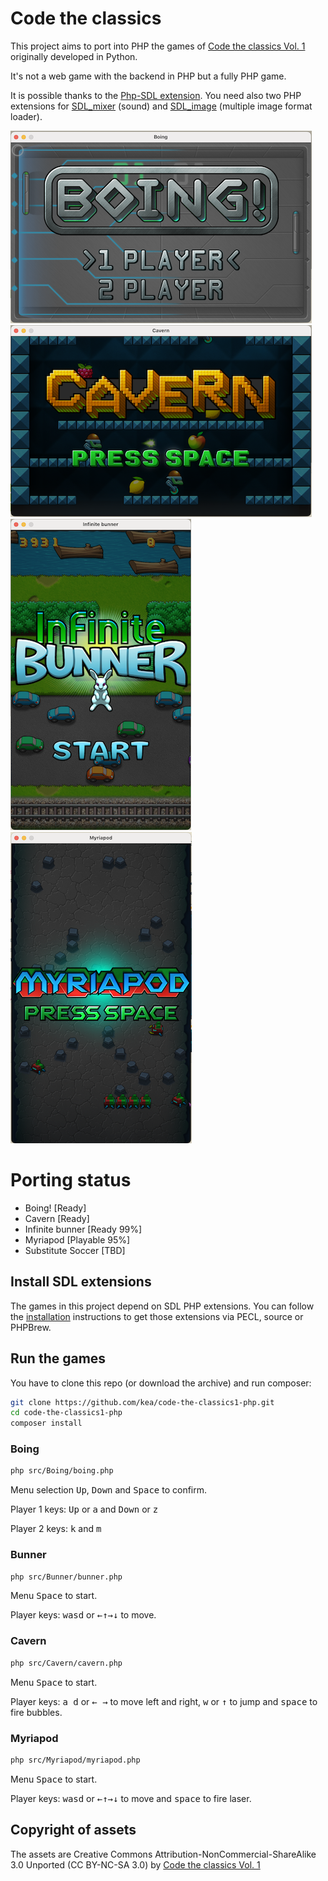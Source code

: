 # Code the classics

This project aims to port into PHP the games of [Code the classics Vol. 1](https://wireframe.raspberrypi.org/books/code-the-classics1) originally developed in Python.

It's not a web game with the backend in PHP but a fully PHP game. 

It is possible thanks to the [Php-SDL extension](https://github.com/Ponup/php-sdl).
You need also two PHP extensions for [SDL_mixer](https://github.com/kea/php-sdl-mixer) (sound) and [SDL_image](https://github.com/kea/php-sdl-image) (multiple image format loader).

![Boing](images/boing.png "Boing")
![Cavern](images/cavern.png "Cavern")
![Infinite Bunner](images/bunner.png "Infinite bunner")
![Myriapod](images/myriapod.png "Myriapod")

# Porting status

- Boing! [Ready]
- Cavern [Ready]
- Infinite bunner [Ready 99%]
- Myriapod [Playable 95%]
- Substitute Soccer [TBD]
## Install SDL extensions

The games in this project depend on SDL PHP extensions. You can follow the [installation](INSTALL.md) instructions to get those extensions via PECL, source or PHPBrew.

## Run the games

You have to clone this repo (or download the archive) and run composer:

```bash
git clone https://github.com/kea/code-the-classics1-php.git
cd code-the-classics1-php
composer install
```

### Boing
```bash
php src/Boing/boing.php
```

Menu selection <kbd>Up</kbd>, <kbd>Down</kbd> and <kbd>Space</kbd> to confirm.

Player 1 keys: <kbd>Up</kbd> or <kbd>a</kbd> and <kbd>Down</kbd> or <kbd>z</kbd>

Player 2 keys: <kbd>k</kbd> and <kbd>m</kbd>

### Bunner

```bash
php src/Bunner/bunner.php
```

Menu <kbd>Space</kbd> to start.

Player keys: <kbd>wasd</kbd> or <kbd>←↑→↓</kbd> to move.

### Cavern

```bash
php src/Cavern/cavern.php
```
Menu <kbd>Space</kbd> to start.

Player keys: <kbd>a d</kbd> or <kbd>← →</kbd> to move left and right, <kbd>w</kbd> or <kbd>↑</kbd> to jump and <kbd>space</kbd> to fire bubbles.

### Myriapod

```bash
php src/Myriapod/myriapod.php
```
Menu <kbd>Space</kbd> to start.

Player keys: <kbd>wasd</kbd> or <kbd>←↑→↓</kbd> to move and <kbd>space</kbd> to fire laser.

## Copyright of assets

The assets are Creative Commons Attribution-NonCommercial-ShareAlike 3.0 Unported (CC BY-NC-SA 3.0) by [Code the classics Vol. 1](https://wireframe.raspberrypi.org/books/code-the-classics1) 

